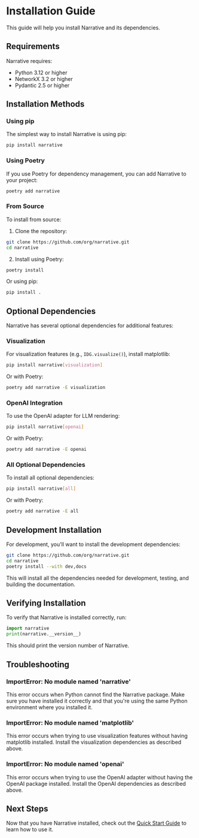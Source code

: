 # Installation Guide

This guide will help you install Narrative and its dependencies.

## Requirements

Narrative requires:

- Python 3.12 or higher
- NetworkX 3.2 or higher
- Pydantic 2.5 or higher

## Installation Methods

### Using pip

The simplest way to install Narrative is using pip:

```bash
pip install narrative
```

### Using Poetry

If you use Poetry for dependency management, you can add Narrative to your project:

```bash
poetry add narrative
```

### From Source

To install from source:

1. Clone the repository:

```bash
git clone https://github.com/org/narrative.git
cd narrative
```

2. Install using Poetry:

```bash
poetry install
```

Or using pip:

```bash
pip install .
```

## Optional Dependencies

Narrative has several optional dependencies for additional features:

### Visualization

For visualization features (e.g., `IDG.visualize()`), install matplotlib:

```bash
pip install narrative[visualization]
```

Or with Poetry:

```bash
poetry add narrative -E visualization
```

### OpenAI Integration

To use the OpenAI adapter for LLM rendering:

```bash
pip install narrative[openai]
```

Or with Poetry:

```bash
poetry add narrative -E openai
```

### All Optional Dependencies

To install all optional dependencies:

```bash
pip install narrative[all]
```

Or with Poetry:

```bash
poetry add narrative -E all
```

## Development Installation

For development, you'll want to install the development dependencies:

```bash
git clone https://github.com/org/narrative.git
cd narrative
poetry install --with dev,docs
```

This will install all the dependencies needed for development, testing, and building the documentation.

## Verifying Installation

To verify that Narrative is installed correctly, run:

```python
import narrative
print(narrative.__version__)
```

This should print the version number of Narrative.

## Troubleshooting

### ImportError: No module named 'narrative'

This error occurs when Python cannot find the Narrative package. Make sure you have installed it correctly and that you're using the same Python environment where you installed it.

### ImportError: No module named 'matplotlib'

This error occurs when trying to use visualization features without having matplotlib installed. Install the visualization dependencies as described above.

### ImportError: No module named 'openai'

This error occurs when trying to use the OpenAI adapter without having the OpenAI package installed. Install the OpenAI dependencies as described above.

## Next Steps

Now that you have Narrative installed, check out the [Quick Start Guide](quick-start.md) to learn how to use it.
